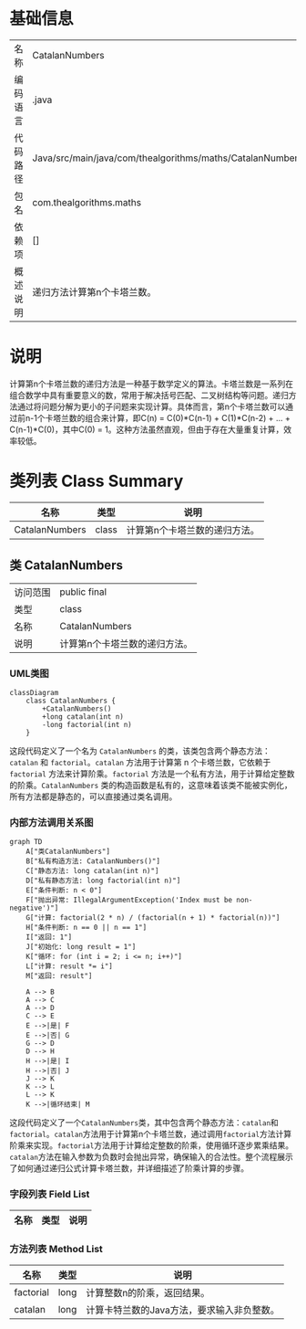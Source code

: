 # 基础信息

|      |      |
|------|------|
| 名称 | CatalanNumbers |
| 编码语言 | .java |
| 代码路径 | Java/src/main/java/com/thealgorithms/maths/CatalanNumbers.java |
| 包名 | com.thealgorithms.maths |
| 依赖项 | [] |
| 概述说明 | 递归方法计算第n个卡塔兰数。 |

# 说明

计算第n个卡塔兰数的递归方法是一种基于数学定义的算法。卡塔兰数是一系列在组合数学中具有重要意义的数，常用于解决括号匹配、二叉树结构等问题。递归方法通过将问题分解为更小的子问题来实现计算。具体而言，第n个卡塔兰数可以通过前n-1个卡塔兰数的组合来计算，即C(n) = C(0)*C(n-1) + C(1)*C(n-2) + ... + C(n-1)*C(0)，其中C(0) = 1。这种方法虽然直观，但由于存在大量重复计算，效率较低。

# 类列表 Class Summary

| 名称   | 类型  | 说明 |
|-------|------|-------------|
| CatalanNumbers | class | 计算第n个卡塔兰数的递归方法。 |



## 类 CatalanNumbers

|      |      |
|------|------|
| 访问范围 | public final |
| 类型 | class |
| 名称 | CatalanNumbers |
| 说明 | 计算第n个卡塔兰数的递归方法。 |


### UML类图

```mermaid
classDiagram
    class CatalanNumbers {
        +CatalanNumbers()
        +long catalan(int n)
        -long factorial(int n)
    }
```

这段代码定义了一个名为 `CatalanNumbers` 的类，该类包含两个静态方法：`catalan` 和 `factorial`。`catalan` 方法用于计算第 n 个卡塔兰数，它依赖于 `factorial` 方法来计算阶乘。`factorial` 方法是一个私有方法，用于计算给定整数的阶乘。`CatalanNumbers` 类的构造函数是私有的，这意味着该类不能被实例化，所有方法都是静态的，可以直接通过类名调用。


### 内部方法调用关系图

```mermaid
graph TD
    A["类CatalanNumbers"]
    B["私有构造方法: CatalanNumbers()"]
    C["静态方法: long catalan(int n)"]
    D["私有静态方法: long factorial(int n)"]
    E["条件判断: n < 0"]
    F["抛出异常: IllegalArgumentException('Index must be non-negative')"]
    G["计算: factorial(2 * n) / (factorial(n + 1) * factorial(n))"]
    H["条件判断: n == 0 || n == 1"]
    I["返回: 1"]
    J["初始化: long result = 1"]
    K["循环: for (int i = 2; i <= n; i++)"]
    L["计算: result *= i"]
    M["返回: result"]

    A --> B
    A --> C
    A --> D
    C --> E
    E -->|是| F
    E -->|否| G
    G --> D
    D --> H
    H -->|是| I
    H -->|否| J
    J --> K
    K --> L
    L --> K
    K -->|循环结束| M
```

这段代码定义了一个`CatalanNumbers`类，其中包含两个静态方法：`catalan`和`factorial`。`catalan`方法用于计算第n个卡塔兰数，通过调用`factorial`方法计算阶乘来实现。`factorial`方法用于计算给定整数的阶乘，使用循环逐步累乘结果。`catalan`方法在输入参数为负数时会抛出异常，确保输入的合法性。整个流程展示了如何通过递归公式计算卡塔兰数，并详细描述了阶乘计算的步骤。

### 字段列表 Field List

| 名称  | 类型  | 说明 |
|-------|-------|------|

### 方法列表 Method List

| 名称  | 类型  | 说明 |
|-------|-------|------|
| factorial | long | 计算整数n的阶乘，返回结果。 |
| catalan | long | 计算卡特兰数的Java方法，要求输入非负整数。 |





